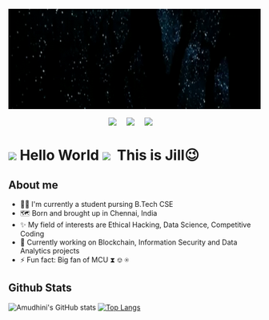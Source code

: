 
<p align="center"><img src="https://github.com/jill-amudhini/jill-amudhini/blob/main/BannerGif.gif" height="200"></p>

<p align='center'>
  <a href="https://www.linkedin.com/in/amudhini-p-k/"><img src="https://img.shields.io/badge/linkedin-%230077B5.svg?&style=for-the-badge&logo=linkedin&logoColor=white" /></a>&nbsp;&nbsp;&nbsp;&nbsp;
  <a href="https://twitter.com/jill_amudhini"><img src="https://img.shields.io/badge/twitter-%231DA1F2.svg?&style=for-the-badge&logo=twitter&logoColor=white" /></a>&nbsp;&nbsp;&nbsp;&nbsp;
  <a href="mailto:amudhini.pk@gmail.com"><img src="https://img.shields.io/badge/gmail-%23D14836.svg?&style=for-the-badge&logo=gmail&logoColor=white" /></a>&nbsp;&nbsp;&nbsp;&nbsp;
</p>

# <img src="https://github.com/TheDudeThatCode/TheDudeThatCode/blob/master/Assets/Hi.gif" width="29px"> Hello World <img src="https://github.com/TheDudeThatCode/TheDudeThatCode/blob/master/Assets/Earth.gif" width="28px"> &nbsp;This is Jill:wink:

## About me
- 👩‍🎓 I'm currently a student pursing B.Tech CSE
- 🗺️ Born and brought up in Chennai, India
- ✨ My field of interests are Ethical Hacking, Data Science, Competitive Coding
- 🔭 Currently working on Blockchain, Information Security and Data Analytics projects
- ⚡ Fun fact: Big fan of MCU ⧗ ⎊ ⍟ 

## Github Stats
![Amudhini's GitHub stats](https://github-readme-stats.vercel.app/api?username=jill-amudhini&theme=github_dark&show_icons=true)
[![Top Langs](https://github-readme-stats.vercel.app/api/top-langs/?username=jill-amudhini&layout=compact&theme=github_dark)](https://github.com/anuraghazra/github-readme-stats)

